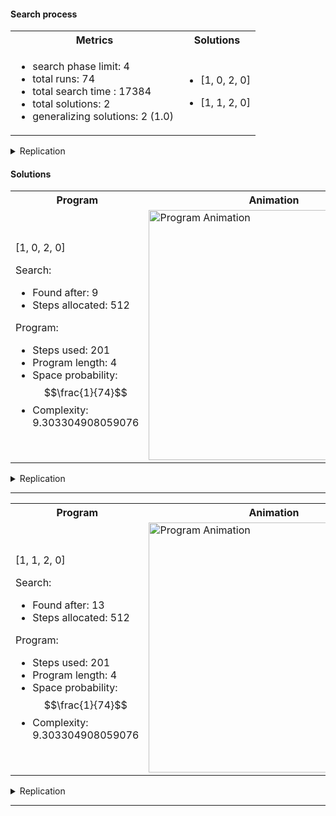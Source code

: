 #### Search process

<table>
<tr>
    <th>Metrics</th>
    <th>Solutions</th>
</tr>
<tr>
<td>

- search phase limit: 4
- total runs: 74
- total search time : 17384
- total solutions: 2
- generalizing solutions: 2 (1.0)

</td>
<td>


- [1, 0, 2, 0]

- [1, 1, 2, 0]


</td>
</tr>
</table>

<details><summary>Replication</summary>

<table>
<tr>
<td>Run Deterministic Levin Search</td>
<td>
  
```      
python levin_search.py COUNT 4 logs/count/
```
        
</td>
</tr>
</table>

</details>

#### Solutions



<table>
<tr>
<th>Program</th>
<th>Animation</th>
<th>Interpretation</th>
</tr>
<tr>
<td>

[1, 0, 2, 0]

Search:
- Found after: 9
- Steps allocated: 512

Program:
- Steps used: 201
- Program length: 4
- Space probability: $$\frac{1}{74}$$
- Complexity: 9.303304908059076

</td>
<td>

<img alt="Program Animation" src="images/count/animation_1_0_2_0.gif" width="400px" />

</td>
<td>

| Address | Contents | Interpretation |
|---------|----------|----------------|
| 0       | 1        | OUTPUT         |
| 1       | 0        | address        |
| 2       | 2        | JUMP           |
| 3       | 0        | address        |


</td>
</tr>
</table>

<details><summary>Replication</summary>

<table>
<tr>
<td>Obtain program log</td>
<td>
      
```  
python run_program.py string 1,0,2,0 program_1_0_2_0.jsonl
```
        
</td>
</tr>
<tr>
<td>Generate animation</td>
<td>
       
```      
python program_convert.py program_1_0_2_0.jsonl animation animation_1_0_2_0.gif
```

</td>
</tr>
<tr>
<td>Generate table</td>
<td>
     
```   
python program_convert.py program_1_0_2_0.jsonl table table.md
```

</td>
</tr>
</table>

</details>

---
    


<table>
<tr>
<th>Program</th>
<th>Animation</th>
<th>Interpretation</th>
</tr>
<tr>
<td>

[1, 1, 2, 0]

Search:
- Found after: 13
- Steps allocated: 512

Program:
- Steps used: 201
- Program length: 4
- Space probability: $$\frac{1}{74}$$
- Complexity: 9.303304908059076

</td>
<td>

<img alt="Program Animation" src="images/count/animation_1_1_2_0.gif" width="400px" />

</td>
<td>

| Address | Contents | Interpretation |
|---------|----------|----------------|
| 0       | 1        | OUTPUT         |
| 1       | 1        | address        |
| 2       | 2        | JUMP           |
| 3       | 0        | address        |


</td>
</tr>
</table>

<details><summary>Replication</summary>

<table>
<tr>
<td>Obtain program log</td>
<td>
      
```  
python run_program.py string 1,1,2,0 program_1_1_2_0.jsonl
```
        
</td>
</tr>
<tr>
<td>Generate animation</td>
<td>
       
```      
python program_convert.py program_1_1_2_0.jsonl animation animation_1_1_2_0.gif
```

</td>
</tr>
<tr>
<td>Generate table</td>
<td>
     
```   
python program_convert.py program_1_1_2_0.jsonl table table.md
```

</td>
</tr>
</table>

</details>

---
    
